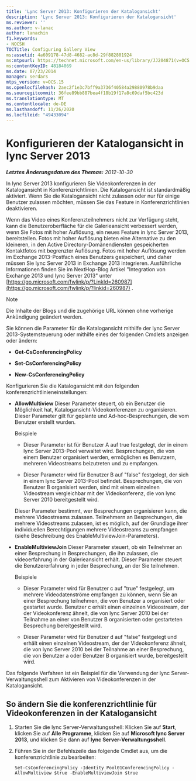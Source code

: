 ```yaml
---
title: 'Lync Server 2013: Konfigurieren der Katalogansicht'
description: 'Lync Server 2013: Konfigurieren der Katalogansicht'
ms.reviewer: ''
ms.author: v-lanac
author: lanachin
f1.keywords:
- NOCSH
TOCTitle: Configuring Gallery View
ms:assetid: 4a609178-47d8-4682-ac8d-29f882801924
ms:mtpsurl: https://technet.microsoft.com/en-us/library/JJ204871(v=OCS.15)
ms:contentKeyID: 48184069
ms.date: 07/23/2014
manager: serdars
mtps_version: v=OCS.15
ms.openlocfilehash: 2aec2f1e3c7bff9a3736f40584a29880978b9daa
ms.sourcegitcommit: 36fee89bb887bea4f18b19f17a8c69daf5bc423d
ms.translationtype: MT
ms.contentlocale: de-DE
ms.lasthandoff: 11/26/2020
ms.locfileid: "49433094"
---
```

# <a name="configuring-gallery-view-in-lync-server-2013"></a>Konfigurieren der Katalogansicht in lync Server 2013

<div data-xmlns="http://www.w3.org/1999/xhtml">

<div class="topic" data-xmlns="http://www.w3.org/1999/xhtml" data-msxsl="urn:schemas-microsoft-com:xslt" data-cs="https://msdn.microsoft.com/">

<div data-asp="https://msdn2.microsoft.com/asp">



</div>

<div id="mainSection">

<div id="mainBody">

<span> </span>

_**Letztes Änderungsdatum des Themas:** 2012-10-30_

In lync Server 2013 konfigurieren Sie Videokonferenzen in der Katalogansicht in Konferenzrichtlinien. Die Katalogansicht ist standardmäßig aktiviert. Wenn Sie die Katalogansicht nicht zulassen oder nur für einige Benutzer zulassen möchten, müssen Sie das Feature in Konferenzrichtlinien deaktivieren.

Wenn das Video eines Konferenzteilnehmers nicht zur Verfügung steht, kann die Benutzeroberfläche für die Galerieansicht verbessert werden, wenn Sie Fotos mit hoher Auflösung, ein neues Feature in lync Server 2013, bereitstellen. Fotos mit hoher Auflösung bieten eine Alternative zu den kleineren, in den Active Directory-Domänendiensten gespeicherten Kontaktfotos mit begrenzter Auflösung. Fotos mit hoher Auflösung werden im Exchange 2013-Postfach eines Benutzers gespeichert, und daher müssen Sie lync Server 2013 in Exchange 2013 integrieren. Ausführliche Informationen finden Sie im NextHop-Blog Artikel "Integration von Exchange 2013 und lync Server 2013" unter [https://go.microsoft.com/fwlink/p/?LinkId=260987](https://go.microsoft.com/fwlink/p/?linkid=260987) .

<div>


> [!NOTE]  
> Die Inhalte der Blogs und die zugehörige URL können ohne vorherige Ankündigung geändert werden.



</div>

Sie können die Parameter für die Katalogansicht mithilfe der lync Server 2013-Systemsteuerung oder mithilfe eines der folgenden Cmdlets anzeigen oder ändern:

  - **Get-CsConferencingPolicy**

  - **Set-CsConferencingPolicy**

  - **New-CsConferencingPolicy**

Konfigurieren Sie die Katalogansicht mit den folgenden konferenzrichtlinieneinstellungen:

  - **AllowMultiview**   Dieser Parameter steuert, ob ein Benutzer die Möglichkeit hat, Katalogansicht-Videokonferenzen zu organisieren. Dieser Parameter gilt für geplante und Ad-hoc-Besprechungen, die vom Benutzer erstellt wurden.
    
    Beispiele
    
      - Dieser Parameter ist für Benutzer A auf true festgelegt, der in einem lync Server 2013-Pool verwaltet wird. Besprechungen, die von einem Benutzer organisiert werden, ermöglichen es Benutzern, mehreren Videostreams beizutreten und zu empfangen.
    
      - Dieser Parameter wird für Benutzer B auf "false" festgelegt, der sich in einem lync Server 2013-Pool befindet. Besprechungen, die von Benutzer B organisiert werden, sind mit einem einzelnen Videostream vergleichbar mit der Videokonferenz, die von lync Server 2010 bereitgestellt wird.
    
    Dieser Parameter bestimmt, wer Besprechungen organisieren kann, die mehrere Videostreams zulassen. Teilnehmern an Besprechungen, die mehrere Videostreams zulassen, ist es möglich, auf der Grundlage ihrer individuellen Berechtigungen mehrere Videostreams zu empfangen (siehe Beschreibung des EnableMultiviewJoin-Parameters).

  - **EnableMultiviewJoin**   Dieser Parameter steuert, ob ein Teilnehmer an einer Besprechung in Besprechungen, die ihn zulassen, die videoerfahrung in der Galerieansicht erhält. Dieser Parameter steuert die Benutzererfahrung in jeder Besprechung, an der Sie teilnehmen.
    
    Beispiele
    
      - Dieser Parameter wird für Benutzer c auf "true" festgelegt, um mehrere Videodatenströme empfangen zu können, wenn Sie an einer Besprechung teilnehmen, die von Benutzer a organisiert oder gestartet wurde. Benutzer c erhält einen einzelnen Videostream, der der Videokonferenz ähnelt, die von lync Server 2010 bei der Teilnahme an einer von Benutzer B organisierten oder gestarteten Besprechung bereitgestellt wird.
    
      - Dieser Parameter wird für Benutzer d auf "false" festgelegt und erhält einen einzelnen Videostream, der der Videokonferenz ähnelt, die von lync Server 2010 bei der Teilnahme an einer Besprechung, die von Benutzer a oder Benutzer B organisiert wurde, bereitgestellt wird.

Das folgende Verfahren ist ein Beispiel für die Verwendung der lync Server-Verwaltungsshell zum Aktivieren von Videokonferenzen in der Katalogansicht.

<div>

## <a name="to-modify-conferencing-policy-for-gallery-view-video-conferencing"></a>So ändern Sie die konferenzrichtlinie für Videokonferenzen in der Katalogansicht

1.  Starten Sie die lync Server-Verwaltungsshell: Klicken Sie auf **Start**, klicken Sie auf **Alle Programme**, klicken Sie auf **Microsoft lync Server 2013**, und klicken Sie dann auf **lync Server-Verwaltungsshell**.

2.  Führen Sie in der Befehlszeile das folgende Cmdlet aus, um die konferenzrichtlinie zu bearbeiten:
    
        Set-CsConferencingPolicy -Identity Pool01ConferencingPolicy -AllowMultiview $true -EnableMultiviewJoin $true 

</div>

</div>

<span> </span>

</div>

</div>

</div>

